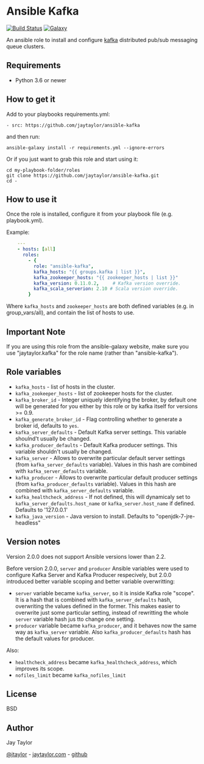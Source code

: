 # Ansible Kafka

[![Build Status](https://travis-ci.org/jaytaylor/ansible-kafka.svg?branch=master)](https://travis-ci.org/jaytaylor/ansible-kafka)
[![Galaxy](https://img.shields.io/badge/galaxy-jaytaylor.kafka-blue.svg)](https://galaxy.ansible.com/list#/roles/4083)

An ansible role to install and configure [kafka](https://kafka.apache.org/) distributed pub/sub messaging queue clusters.

## Requirements

* Python 3.6 or newer

## How to get it

Add to your playbooks requirements.yml:

    - src: https://github.com/jaytaylor/ansible-kafka

and then run:

    ansible-galaxy install -r requirements.yml --ignore-errors

Or if you just want to grab this role and start using it:

    cd my-playbook-folder/roles
    git clone https://github.com/jaytaylor/ansible-kafka.git
    cd -

## How to use it

Once the role is installed, configure it from your playbook file (e.g. playbook.yml).

Example:

```yml
    ---
    - hosts: [all]
      roles:
        - {
          role: "ansible-kafka",
          kafka_hosts: "{{ groups.kafka | list }}",
          kafka_zookeeper_hosts: "{{ zookeeper_hosts | list }}"
          kafka_version: 0.11.0.2,     # Kafka version override.
          kafka_scala_serverion: 2.10 # Scala version override.
        }
```

Where `kafka_hosts` and `zookeeper_hosts` are both defined variables
(e.g. in group_vars/all), and contain the list of hosts to use.

## Important Note

If you are using this role from the ansible-galaxy website, make sure you use "jaytaylor.kafka" for the role name (rather than "ansible-kafka").

## Role variables

- `kafka_hosts` - list of hosts in the cluster.
- `kafka_zookeeper_hosts` - list of zookeeper hosts for the cluster.
- `kafka_broker_id` - Integer uniquely identifying the broker, by default one will be generated for you either by this role or by kafka itself for versions >= 0.9.
- `kafka_generate_broker_id` - Flag controlling whether to generate a broker id, defaults to `yes`.
- `kafka_server_defaults` - Default Kafka server settings. This variable shoulnd't usually be changed.
- `kafka_producer_defaults` - Default Kafka producer settings. This variable shouldn't usually be changed.
- `kafka_server` - Allows to overwrite particular default server settings (from `kafka_server_defaults` variable). Values in this hash are combined with `kafka_server_defaults` variable.
- `kafka_producer` - Allows to overwrite particular default producer settings (from `kafka_producer_defaults` variable). Values in this hash are combined with `kafka_server_defaults` variable.
- `kafka_healthcheck_address` - If not defined, this will dynamicaly set to `kafka_server_defaults.host_name` or `kafka_server.host_name` if defined. Defaults to '127.0.0.1'
- `kafka_java_version` - Java version to install. Defaults to "openjdk-7-jre-headless"

## Version notes

Version 2.0.0 does not support Ansible versions lower than 2.2.

Before version 2.0.0, `server` and `producer` Ansible variables were used to configure Kafka Server and Kafka Producer respecively, but 2.0.0 introduced better variable scoping and better variable overwritting:

- `server` variable became `kafka_server`, so it is inside Kafka role "scope". It is a hash that is combined with `kafka_server_defaults` hash, overwriting the values defined in the former. This makes easier to overwrite just some particular setting, instead of rewritting the whole `server` variable hash jus tto change one setting.
- `producer` variable became `kafka_producer`, and it behaves now the same way as `kafka_server` variable. Also `kafka_producer_defaults` hash has the default values for producer.

Also:

- `healthcheck_address` became `kafka_healthcheck_address`, which improves its scope.
- `nofiles_limit` became `kafka_nofiles_limit`

## License

BSD

## Author

Jay Taylor

[@jtaylor](https://twitter.com/jtaylor) - [jaytaylor.com](http://jaytaylor.com) - [github](https://github.com/jaytaylor)
